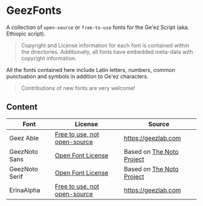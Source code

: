 # GeezFonts

A collection of `open-source` or `free-to-use` fonts for the Ge'ez Script (aka. Ethiopic script).


> Copyright and License information for each font is contained within the directories. Additionally, all fonts have embedded meta-data with copyright information.


All the fonts contained here include Latin letters, numbers, common punctuation and symbols in addition to Ge'ez characters.

> Contributions of new fonts are very welcome!

## Content

|Font|License|Source|
|------|-----|-----|
|Geez Able|[Free to use, not open-source](./GeezAble/LICENSE)|https://geezlab.com|
|GeezNoto Sans|[Open Font License](./GeezNoto%20Sans/LICENSE)|Based on [The Noto Project](https://www.google.com/get/noto/)|
|GeezNoto Serif|[Open Font License](./GeezNoto%20Serif/LICENSE)|Based on [The Noto Project](https://www.google.com/get/noto/)|
|ErinaAlpha|[Free to use, not open-source](./ErinaAlpha/LICENSE)|https://geezlab.com|
